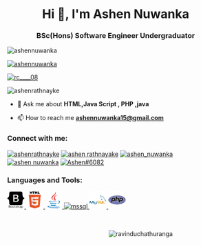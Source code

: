 <h1 align="center">Hi 👋, I'm Ashen Nuwanka</h1>
<h3 align="center">BSc(Hons) Software Engineer Undergraduator</h3>

<p align="left"> <img src="https://komarev.com/ghpvc/?username=ashennuwanka&label=Profile%20views&color=0e75b6&style=flat" alt="ashennuwanka" /> </p>

<p align="left"> <a href="https://github.com/ryo-ma/github-profile-trophy"><img src="https://github-profile-trophy.vercel.app/?username=ashennuwanka" alt="ashennuwanka" /></a> </p>

<p align="left"> <a href="https://twitter.com/ashenrathnayke" target="blank">
  <img src="https://img.shields.io/twitter/follow/ravicdasanayaka?logo=twitter&style=for-the-badge" alt="rc____08" /></a> </p>
  <img src="https://img.shields.io/twitter/follow/ashenrathnayke?logo=twitter&style=for-the-badge" alt="ashenrathnayke" /></a> </p>

- 💬 Ask me about **HTML,Java Script , PHP ,java**

- 📫 How to reach me **ashennuwanka15@gmail.com**

<h3 align="left">Connect with me:</h3>
<p align="left">
<a href="https://twitter.com/ashenrathnayke" target="blank"><img align="center" src="https://raw.githubusercontent.com/rahuldkjain/github-profile-readme-generator/master/src/images/icons/Social/twitter.svg" alt="ashenrathnayke" height="30" width="40" /></a>
<a href="https://fb.com/ashen rathnayake" target="blank"><img align="center" src="https://raw.githubusercontent.com/rahuldkjain/github-profile-readme-generator/master/src/images/icons/Social/facebook.svg" alt="ashen rathnayake" height="30" width="40" /></a>
<a href="https://instagram.com/ashen_nuwanka" target="blank"><img align="center" src="https://raw.githubusercontent.com/rahuldkjain/github-profile-readme-generator/master/src/images/icons/Social/instagram.svg" alt="ashen_nuwanka" height="30" width="40" /></a>
<a href="https://www.youtube.com/c/ashen nuwanka" target="blank"><img align="center" src="https://raw.githubusercontent.com/rahuldkjain/github-profile-readme-generator/master/src/images/icons/Social/youtube.svg" alt="ashen nuwanka" height="30" width="40" /></a>
<a href="https://discord.gg/Ashen#6082" target="blank"><img align="center" src="https://raw.githubusercontent.com/rahuldkjain/github-profile-readme-generator/master/src/images/icons/Social/discord.svg" alt="Ashen#6082" height="30" width="40" /></a>
</p>

<h3 align="left">Languages and Tools:</h3>
<p align="left"> <a href="https://getbootstrap.com" target="_blank" rel="noreferrer"> <img src="https://raw.githubusercontent.com/devicons/devicon/master/icons/bootstrap/bootstrap-plain-wordmark.svg" alt="bootstrap" width="40" height="40"/> </a> <a href="https://www.w3.org/html/" target="_blank" rel="noreferrer"> <img src="https://raw.githubusercontent.com/devicons/devicon/master/icons/html5/html5-original-wordmark.svg" alt="html5" width="40" height="40"/> </a> <a href="https://www.java.com" target="_blank" rel="noreferrer"> <img src="https://raw.githubusercontent.com/devicons/devicon/master/icons/java/java-original.svg" alt="java" width="40" height="40"/> </a> <a href="https://www.microsoft.com/en-us/sql-server" target="_blank" rel="noreferrer"> <img src="https://www.svgrepo.com/show/303229/microsoft-sql-server-logo.svg" alt="mssql" width="40" height="40"/> </a> <a href="https://www.mysql.com/" target="_blank" rel="noreferrer"> <img src="https://raw.githubusercontent.com/devicons/devicon/master/icons/mysql/mysql-original-wordmark.svg" alt="mysql" width="40" height="40"/> </a> <a href="https://www.php.net" target="_blank" rel="noreferrer"> <img src="https://raw.githubusercontent.com/devicons/devicon/master/icons/php/php-original.svg" alt="php" width="40" height="40"/> </a> </p>

<p>&nbsp;</p>

<p>&nbsp;&nbsp;&nbsp;&nbsp;&nbsp;&nbsp;&nbsp;&nbsp;&nbsp;&nbsp;&nbsp;&nbsp;&nbsp;&nbsp;&nbsp;&nbsp;&nbsp;&nbsp;&nbsp;&nbsp;&nbsp;&nbsp;&nbsp;&nbsp;&nbsp;&nbsp;&nbsp;&nbsp;&nbsp;&nbsp;&nbsp;&nbsp;&nbsp;&nbsp;&nbsp;&nbsp;&nbsp;&nbsp;&nbsp;&nbsp;&nbsp;&nbsp;&nbsp;&nbsp;&nbsp;&nbsp;&nbsp;&nbsp;&nbsp;&nbsp;&nbsp;&nbsp;&nbsp;&nbsp;&nbsp;&nbsp;&nbsp;&nbsp;&nbsp;&nbsp;<img align="center" width="950" src="https://github-readme-streak-stats.herokuapp.com/?user=ravinduchathuranga&" alt="ravinduchathuranga" /></p>

